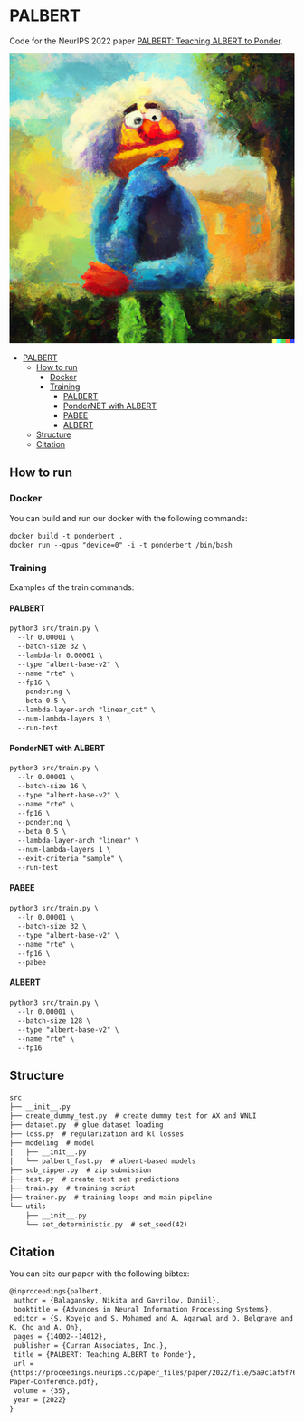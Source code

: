 # PALBERT

Code for the NeurIPS 2022 paper [PALBERT: Teaching ALBERT to Ponder](https://arxiv.org/abs/2204.03276).

<p align="center">
  <img width="512" height="512" src="assets/dalle.png">
</p>

- [PALBERT](#palbert)
  * [How to run](#how-to-run)
    + [Docker](#docker)
    + [Training](#training)
      - [PALBERT](#palbert-1)
      - [PonderNET with ALBERT](#pondernet-with-albert)
      - [PABEE](#pabee)
      - [ALBERT](#albert)
  * [Structure](#structure)
  * [Citation](#citation)

## How to run

### Docker
You can build and run our docker with the following commands:
```
docker build -t ponderbert .
docker run --gpus "device=0" -i -t ponderbert /bin/bash
```

### Training

Examples of the train commands:

#### PALBERT
```commandline
python3 src/train.py \
  --lr 0.00001 \
  --batch-size 32 \
  --lambda-lr 0.00001 \
  --type "albert-base-v2" \
  --name "rte" \
  --fp16 \
  --pondering \
  --beta 0.5 \
  --lambda-layer-arch "linear_cat" \
  --num-lambda-layers 3 \
  --run-test
```

#### PonderNET with ALBERT

```commandline
python3 src/train.py \
  --lr 0.00001 \
  --batch-size 16 \
  --type "albert-base-v2" \
  --name "rte" \
  --fp16 \
  --pondering \
  --beta 0.5 \
  --lambda-layer-arch "linear" \
  --num-lambda-layers 1 \
  --exit-criteria "sample" \
  --run-test
```

#### PABEE

```commandline
python3 src/train.py \
  --lr 0.00001 \
  --batch-size 32 \
  --type "albert-base-v2" \
  --name "rte" \
  --fp16 \
  --pabee
```

#### ALBERT

```commandline
python3 src/train.py \
  --lr 0.00001 \
  --batch-size 128 \
  --type "albert-base-v2" \
  --name "rte" \
  --fp16
```


## Structure

```
src
├── __init__.py
├── create_dummy_test.py  # create dummy test for AX and WNLI
├── dataset.py  # glue dataset loading
├── loss.py  # regularization and kl losses
├── modeling  # model
│   ├── __init__.py
│   └── palbert_fast.py  # albert-based models
├── sub_zipper.py  # zip submission
├── test.py  # create test set predictions
├── train.py  # training script
├── trainer.py  # training loops and main pipeline
└── utils
    ├── __init__.py
    └── set_deterministic.py  # set_seed(42)
```

## Citation

You can cite our paper with the following bibtex:
```
@inproceedings{palbert,
 author = {Balagansky, Nikita and Gavrilov, Daniil},
 booktitle = {Advances in Neural Information Processing Systems},
 editor = {S. Koyejo and S. Mohamed and A. Agarwal and D. Belgrave and K. Cho and A. Oh},
 pages = {14002--14012},
 publisher = {Curran Associates, Inc.},
 title = {PALBERT: Teaching ALBERT to Ponder},
 url = {https://proceedings.neurips.cc/paper_files/paper/2022/file/5a9c1af5f76da0bd37903b6f23e96c74-Paper-Conference.pdf},
 volume = {35},
 year = {2022}
}
```
